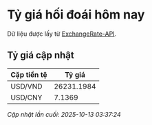 # Tỷ giá hối đoái hôm nay

Dữ liệu được lấy từ [ExchangeRate-API](https://www.exchangerate-api.com/).

## Tỷ giá cập nhật

| Cặp tiền tệ | Tỷ giá |
|---|---|
| USD/VND | 26231.1984 |
| USD/CNY | 7.1369 |

*Cập nhật lần cuối: 2025-10-13 03:37:24*

